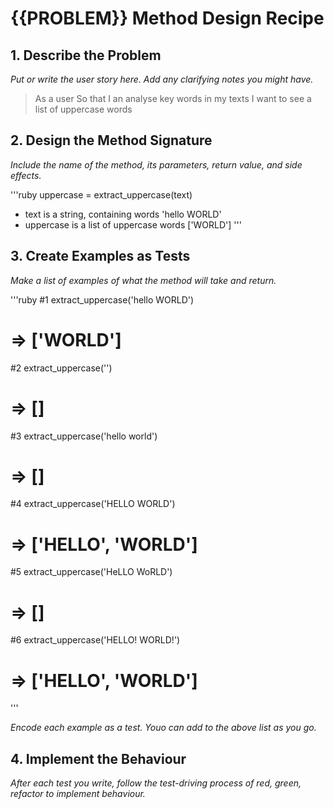 # {{PROBLEM}} Method Design Recipe 

## 1. Describe the Problem 

_Put or write the user story here. Add any clarifying notes you might have._

> As a user 
> So that I an analyse key words in my texts
> I want to see a list of uppercase words 

## 2. Design the Method Signature 

_Include the name of the method, its parameters, return value, and side effects._

'''ruby
uppercase = extract_uppercase(text)

* text is a string, containing words 'hello WORLD'
* uppercase is a list of uppercase words ['WORLD']
'''

## 3. Create Examples as Tests 

_Make a list of examples of what the method will take and return._

'''ruby
#1
extract_uppercase('hello WORLD') 
# => ['WORLD']

#2
extract_uppercase('')
# => []

#3
extract_uppercase('hello world')
# => []

#4 
extract_uppercase('HELLO WORLD')
# => ['HELLO', 'WORLD']

#5
extract_uppercase('HeLLO WoRLD')
# => []

#6
extract_uppercase('HELLO! WORLD!')
# => ['HELLO', 'WORLD']
'''

_Encode each example as a test. Youo can add to the above list as you go._

## 4. Implement the Behaviour

_After each test you write, follow the test-driving process of red, green, refactor to implement behaviour._
